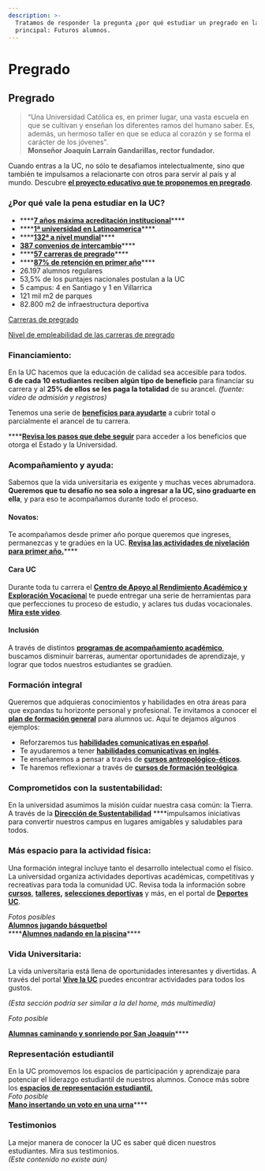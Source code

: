 ```yaml
---
description: >-
  Tratamos de responder la pregunta ¿por qué estudiar un pregrado en la UC? Foco
  principal: Futuros alumnos.
---
```


# Pregrado

## **Pregrado**

> “Una Universidad Católica es, en primer lugar, una vasta escuela en que se cultivan y enseñan los diferentes ramos del humano saber. Es, además, un hermoso taller en que se educa al corazón y se forma el carácter de los jóvenes".  
> **Monseñor Joaquín Larraín Gandarillas, rector fundador.**

  
Cuando entras a la UC, no sólo te desafiamos intelectualmente, sino que también te impulsamos a relacionarte con otros para servir al país y al mundo. Descubre [**el proyecto educativo que te proponemos en pregrado**](http://admisionyregistros.uc.cl/alumnos/programas-estudio/proyecto-educativo-2#pregrado). 

### **¿Por qué vale la pena estudiar en la UC?**

* \*\*\*\*[**7 años máxima acreditación institucional**](http://acreditacion.uc.cl/)\*\*\*\*
* \*\*\*\*[**1ª universidad en Latinoamerica**](https://www.topuniversities.com/universities/pontificia-universidad-catolica-de-chile-uc/undergrad)\*\*\*\*
* \*\*\*\*[**132ª a nivel mundial**](https://www.topuniversities.com/universities/pontificia-universidad-catolica-de-chile-uc/undergrad)\*\*\*\*
* [**387 convenios de intercambio**](http://relacionesinternacionales.uc.cl/)\*\*\*\*
* \*\*\*\*[**57 carreras de pregrado**](http://admisionyregistros.uc.cl/alumnos/programas-estudio/carreras-y-programas2/fichas-carreras)\*\*\*\*
* \*\*\*\*[**87% de retención en primer año**](http://uctransparente.uc.cl/index.php?option=com_content&view=article&id=197&Itemid=1373)\*\*\*\*
* 26.197 alumnos regulares
* 53,5% de los puntajes nacionales postulan a la UC
* 5 campus: 4 en Santiago y 1 en Villarrica
* 121 mil m2 de parques
* 82.800 m2 de infraestructura deportiva

[Carreras de pregrado](http://admisionyregistros.uc.cl/alumnos/programas-estudio/carreras-y-programas2/fichas-carreras)

[Nivel de empleabilidad de las carreras de pregrado](http://uctransparente.uc.cl/index.php?option=com_content&view=article&id=197&Itemid=1373)

### **Financiamiento:**

En la UC hacemos que la educación de calidad sea accesible para todos.  
**6 de cada 10 estudiantes reciben algún tipo de beneficio** para financiar su carrera y al **25% de ellos se les paga la totalidad** de su arancel. _\(fuente: video de admisión y registros\)_

Tenemos una serie de [**beneficios para ayudarte**](https://stackedit.io/arancelesybeneficios.uc.cl/beneficios/) a cubrir total o parcialmente el arancel de tu carrera.

\*\*\*\*[**Revisa los pasos que debe seguir**](http://arancelesybeneficios.uc.cl/postulacion-a-beneficios/postulacion-a-beneficios) para acceder a los beneficios que otorga el Estado y la Universidad.

### **Acompañamiento y ayuda:**

Sabemos que la vida universitaria es exigente y muchas veces abrumadora. **Queremos que tu desafío no sea solo a ingresar a la UC, sino graduarte en ella**, y para eso te acompañamos durante todo el proceso.

#### Novatos:

Te acompañamos desde primer año porque queremos que ingreses, permanezcas y te gradúes en la UC. [**Revisa las actividades de nivelación para primer año.**](http://admisionyregistros.uc.cl/noticias-futuros-alumnos/1461-te-apoyamos-en-tu-primer-ano-en-la-uc-nivelacion-academica-3)\*\*\*\*

#### Cara UC

Durante toda tu carrera el [**Centro de Apoyo al Rendimiento Académico y Exploración Vocaciona**l](http://rendimientoacademico.uc.cl/) te puede entregar una serie de herramientas para que perfecciones tu proceso de estudio, y aclares tus dudas vocacionales. [**Mira este video**](https://www.youtube.com/watch?v=DRT75FnBAMs&feature=youtu.be).

#### Inclusión

A través de distintos [**programas de acompañamiento académico**](https://www.uc.cl/es/inclusion-en-la-uc/8481-talento-e-inclusion), buscamos disminuir barreras, aumentar oportunidades de aprendizaje, y lograr que todos nuestros estudiantes se gradúen.

### Formación integral

Queremos que adquieras conocimientos y habilidades en otra áreas para que expandas tu horizonte personal y profesional. Te invitamos a conocer el [**plan de formación general**](http://formaciongeneral.uc.cl/) para alumnos uc. Aquí te dejamos algunos ejemplos:

* Reforzaremos tus [**habilidades comunicativas en español**](http://formaciongeneral.uc.cl/habilidades-comunicativas-en-espanol).
* Te ayudaremos a tener [**habilidades comunicativas en inglés**](http://formaciongeneral.uc.cl/habilidades-comunicativas-en-ingles).
* Te enseñaremos a pensar a través de [**cursos antropológico-éticos**](http://formaciongeneral.uc.cl/antropologico-eticos).
* Te haremos reflexionar a través de [**cursos de formación teológica**](http://formaciongeneral.uc.cl/teologicos).

### **Comprometidos con la sustentabilidad:**

En la universidad asumimos la misión cuidar nuestra casa común: la Tierra. A través de la [**Dirección de Sustentabilidad**](http://sustentable.uc.cl/) ****impulsamos iniciativas para convertir nuestros campus en lugares amigables y saludables para todos.

### **Más espacio para la actividad física:**

Una formación integral incluye tanto el desarrollo intelectual como el físico. La universidad organiza actividades deportivas académicas, competitivas y recreativas para toda la comunidad UC. Revisa toda la información sobre [**cursos**](http://deportes.uc.cl/Contenidos-del-Sitio/cursos-deportivos), [**talleres**](http://deportes.uc.cl/Contenidos-del-Sitio/talleres)**,** [**selecciones deportivas**](http://selecciones.uc.cl/) y más, en el portal de [**Deportes UC**](http://deportes.uc.cl).

_Fotos posibles_  
[**Alumnos jugando básquetbol**](https://drive.google.com/open?id=1o2DHe0k9dsW1JH8BBBLXcArSzf6YZXqn)  
****[**Alumnos nadando en la piscina**](https://drive.google.com/open?id=1qgwUd14ou0heYMitkkyy5MRIKES48zqm)\*\*\*\*

### **Vida Universitaria:**

La vida universitaria está llena de oportunidades interesantes y divertidas. A través del portal [**Vive la UC**](http://vidauniversitaria.uc.cl/) puedes encontrar actividades para todos los gustos.

_\(Esta sección podría ser similar a la del home, más multimedia\)_

_Foto posible_

[**Alumnas caminando y sonriendo por San Joaquín**](https://drive.google.com/open?id=1fUiQUn3LNOND4kF-xokzcdjIfmfwk6An)\*\*\*\*

### **Representación estudiantil**

En la UC promovemos los espacios de participación y aprendizaje para potenciar el liderazgo estudiantil de nuestros alumnos. Conoce más sobre los [**espacios de representación estudiantil.**](http://vidauniversitaria.uc.cl/liderazgo-estudiantil/representacion-estudiantil)  
_Foto posible_  
[**Mano insertando un voto en una urna**](https://drive.google.com/open?id=1IKuxefsA_kr6VltnXlX165eExAwKThJh)\*\*\*\*

### Testimonios

La mejor manera de conocer la UC es saber qué dicen nuestros estudiantes. Mira sus testimonios.  
_\(Este contenido no existe aún\)_

